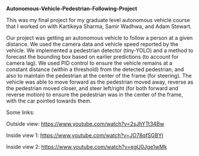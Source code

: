 **Autonomous-Vehicle-Pedestrian-Following-Project**

This was my final project for my graduate level autonomous vehicle course that I worked on with Kartikeya Sharma, Samir Wadhwa, and Adam Stewart.

Our project was getting an autonomous vehicle to follow a person at a given distance. We used the camera data and vehicle speed reported by the vehicle. We implemented a pedestrian detector (tiny-YOLO) and a method to forecast the bounding box based on earlier predictions (to account for camera lag). We used PID control to ensure the vehicle remains at a constant distance (within a threshold) from the detected pedestrian, and also to maintain the pedestrian at the center of the frame (for steering). The vehicle was able to move forward as the pedestrian moved away, reverse as the pedestrian moved closer, and steer left/right (for both forward and reverse motion) to ensure the pedestrian was in the center of the frame, with the car pointed towards them.

Some links:

Outside view: https://www.youtube.com/watch?v=2sJhYTt34Bw

Inside view 1: https://www.youtube.com/watch?v=JO78qfSGBYI

Inside view 2: https://www.youtube.com/watch?v=egU0Jge1wMk
